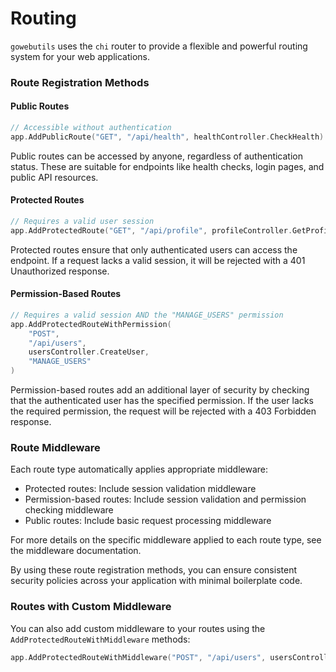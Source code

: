 # Routing

`gowebutils` uses the `chi` router to provide a flexible and powerful routing system for your web applications.

### Route Registration Methods

#### Public Routes

```go
// Accessible without authentication
app.AddPublicRoute("GET", "/api/health", healthController.CheckHealth)
```

Public routes can be accessed by anyone, regardless of authentication status. These are suitable for endpoints like health checks, login pages, and public API resources.

#### Protected Routes

```go
// Requires a valid user session
app.AddProtectedRoute("GET", "/api/profile", profileController.GetProfile)
```

Protected routes ensure that only authenticated users can access the endpoint. If a request lacks a valid session, it will be rejected with a 401 Unauthorized response.

#### Permission-Based Routes

```go
// Requires a valid session AND the "MANAGE_USERS" permission
app.AddProtectedRouteWithPermission(
    "POST",
    "/api/users",
    usersController.CreateUser,
    "MANAGE_USERS"
)
```

Permission-based routes add an additional layer of security by checking that the authenticated user has the specified permission. If the user lacks the required permission, the request will be rejected with a 403 Forbidden response.

### Route Middleware

Each route type automatically applies appropriate middleware:

- Protected routes: Include session validation middleware
- Permission-based routes: Include session validation and permission checking middleware
- Public routes: Include basic request processing middleware

For more details on the specific middleware applied to each route type, see the middleware documentation.

By using these route registration methods, you can ensure consistent security policies across your application with minimal boilerplate code.

### Routes with Custom Middleware

You can also add custom middleware to your routes using the `AddProtectedRouteWithMiddleware` methods:

```go
app.AddProtectedRouteWithMiddleware("POST", "/api/users", usersController.CreateUser, someCustomMiddleware1, someCustomMiddleware2)
```
